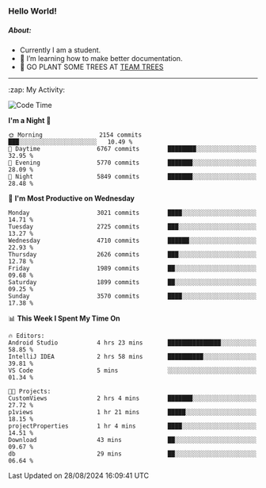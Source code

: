 ### Hello World!

##### About:
- Currently I am a student.
- 🌱 I’m learning how to make better documentation.
- 🌱 GO PLANT SOME TREES AT [TEAM TREES](https://teamtrees.org/)

---
  <summary>:zap: My Activity:</summary>
  
<!--START_SECTION:waka-->
![Code Time](http://img.shields.io/badge/Code%20Time-1%2C424%20hrs%2011%20mins-blue)

**I'm a Night 🦉** 

```text
🌞 Morning                2154 commits        ███░░░░░░░░░░░░░░░░░░░░░░   10.49 % 
🌆 Daytime                6767 commits        ████████░░░░░░░░░░░░░░░░░   32.95 % 
🌃 Evening                5770 commits        ███████░░░░░░░░░░░░░░░░░░   28.09 % 
🌙 Night                  5849 commits        ███████░░░░░░░░░░░░░░░░░░   28.48 % 
```
📅 **I'm Most Productive on Wednesday** 

```text
Monday                   3021 commits        ████░░░░░░░░░░░░░░░░░░░░░   14.71 % 
Tuesday                  2725 commits        ███░░░░░░░░░░░░░░░░░░░░░░   13.27 % 
Wednesday                4710 commits        ██████░░░░░░░░░░░░░░░░░░░   22.93 % 
Thursday                 2626 commits        ███░░░░░░░░░░░░░░░░░░░░░░   12.78 % 
Friday                   1989 commits        ██░░░░░░░░░░░░░░░░░░░░░░░   09.68 % 
Saturday                 1899 commits        ██░░░░░░░░░░░░░░░░░░░░░░░   09.25 % 
Sunday                   3570 commits        ████░░░░░░░░░░░░░░░░░░░░░   17.38 % 
```


📊 **This Week I Spent My Time On** 

```text
🔥 Editors: 
Android Studio           4 hrs 23 mins       ███████████████░░░░░░░░░░   58.85 % 
IntelliJ IDEA            2 hrs 58 mins       ██████████░░░░░░░░░░░░░░░   39.81 % 
VS Code                  5 mins              ░░░░░░░░░░░░░░░░░░░░░░░░░   01.34 % 

🐱‍💻 Projects: 
CustomViews              2 hrs 4 mins        ███████░░░░░░░░░░░░░░░░░░   27.72 % 
p1views                  1 hr 21 mins        █████░░░░░░░░░░░░░░░░░░░░   18.15 % 
projectProperties        1 hr 4 mins         ████░░░░░░░░░░░░░░░░░░░░░   14.51 % 
Download                 43 mins             ██░░░░░░░░░░░░░░░░░░░░░░░   09.67 % 
db                       29 mins             ██░░░░░░░░░░░░░░░░░░░░░░░   06.64 % 
```


 Last Updated on 28/08/2024 16:09:41 UTC
<!--END_SECTION:waka-->
